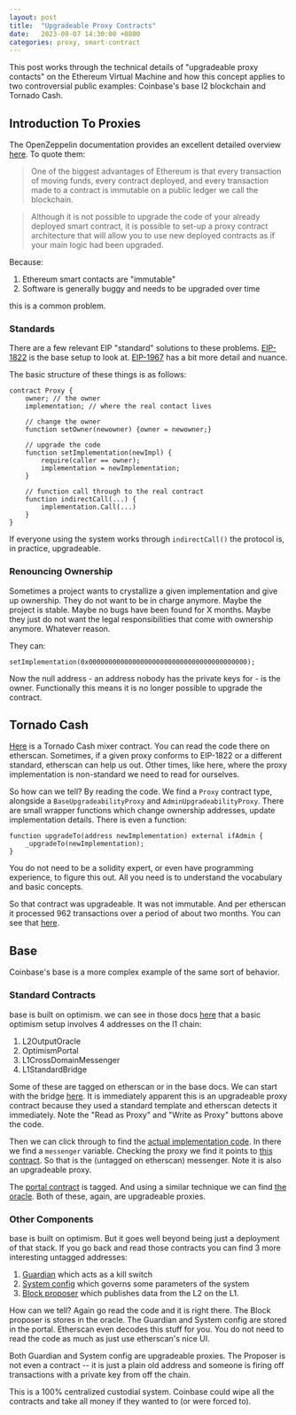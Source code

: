 ```yaml
---
layout: post
title:  "Upgradeable Proxy Contracts"
date:   2023-09-07 14:30:00 +0800
categories: proxy, smart-contract
---
```


This post works through the technical details of "upgradeable proxy contacts" on the
Ethereum Virtual Machine and how this concept applies to two controversial public examples:
Coinbase's base l2 blockchain and Tornado Cash.

## Introduction To Proxies

The OpenZeppelin documentation provides an excellent detailed overview [here](https://blog.openzeppelin.com/proxy-patterns).
To quote them:

> One of the biggest advantages of Ethereum is that every transaction of moving funds, every contract deployed, and every transaction made to a contract is immutable on a public ledger we call the blockchain. 

> Although it is not possible to upgrade the code of your already deployed smart contract, it is possible to set-up a proxy contract architecture that will allow you to use new deployed contracts as if your main logic had been upgraded.

Because:
1. Ethereum smart contacts are "immutable"
2. Software is generally buggy and needs to be upgraded over time

this is a common problem.

### Standards

There are a few relevant EIP "standard" solutions to these problems.
[EIP-1822](https://eips.ethereum.org/EIPS/eip-1822) is the base setup to look at.
[EIP-1967](https://eips.ethereum.org/EIPS/eip-1967) has a bit more detail and nuance.

The basic structure of these things is as follows:
```solidity
contract Proxy {
    owner; // the owner
    implementation; // where the real contact lives

    // change the owner
    function setOwner(newowner) {owner = newowner;}

    // upgrade the code
    function setImplementation(newImpl) {
        require(caller == owner);
        implementation = newImplementation;
    }

    // function call through to the real contract
    function indirectCall(...) {
        implementation.Call(...)
    }
}
```
If everyone using the system works through ```indirectCall()``` the protocol is, in practice,
upgradeable.

### Renouncing Ownership
Sometimes a project wants to crystallize a given implementation and give up ownership.
They do not want to be in charge anymore.
Maybe the project is stable. Maybe no bugs have been found for X months.
Maybe they just do not want the legal responsibilities that come with ownership anymore.
Whatever reason.

They can:
```solidity
setImplementation(0x0000000000000000000000000000000000000000);
```

Now the null address - an address nobody has the private keys for - is the owner.
Functionally this means it is no longer possible to upgrade the contract.

## Tornado Cash

[Here](https://etherscan.io/address/0xb541fc07bc7619fd4062a54d96268525cbc6ffef#code) is a Tornado Cash mixer contract.
You can read the code there on etherscan.
Sometimes, if a given proxy conforms to EIP-1822 or a different standard, etherscan can help us out.
Other times, like here, where the proxy implementation is non-standard we need to read for ourselves.

So how can we tell? By reading the code.
We find a ```Proxy``` contract type, alongside a ```BaseUpgradeabilityProxy```
and ```AdminUpgradeabilityProxy```.
There are small wrapper functions which change ownership addresses, update implementation details.
There is even a function:
```solidity
function upgradeTo(address newImplementation) external ifAdmin {
    _upgradeTo(newImplementation);
}
```
You do not need to be a solidity expert, or even have programming experience, to figure this out.
All you need is to understand the vocabulary and basic concepts.

So that contract was upgradeable. It was not immutable.
And per etherscan it processed 962 transactions over a period of about two months.
You can see that [here](https://etherscan.io/txs?a=0xb541fc07bc7619fd4062a54d96268525cbc6ffef&p=1).

## Base

Coinbase's base is a more complex example of the same sort of behavior.

### Standard Contracts
base is built on optimism. we can see in those docs [here](https://community.optimism.io/docs/protocol/protocol-2.0/#)
that a basic optimism setup involves 4 addresses on the l1 chain:
1. L2OutputOracle
2. OptimismPortal
3. L1CrossDomainMessenger
4. L1StandardBridge

Some of these are tagged on etherscan or in the base docs.
We can start with the bridge [here](https://etherscan.io/address/0x3154cf16ccdb4c6d922629664174b904d80f2c35#readProxyContract).
It is immediately apparent this is an upgradeable proxy contract because they used a standard template
and etherscan detects it immediately. Note the "Read as Proxy" and "Write as Proxy" buttons above the code.

Then we can click through to find the [actual implementation code](https://etherscan.io/address/0x3f3c0f6bc115e698e35038e1759e9c31032e590c#code).
In there we find a ```messenger``` variable.
Checking the proxy we find it points to [this contract](https://etherscan.io/address/0x866E82a600A1414e583f7F13623F1aC5d58b0Afa#code).
So that is the (untagged on etherscan) messenger.
Note it is also an upgradeable proxy.

The [portal contract](https://etherscan.io/address/0x49048044d57e1c92a77f79988d21fa8faf74e97e#readProxyContract) is tagged.
And using a similar technique we can find [the oracle](https://etherscan.io/address/0x56315b90c40730925ec5485cf004d835058518A0).
Both of these, again, are upgradeable proxies.

### Other Components

base is built on optimism.
But it goes well beyond being just a deployment of that stack.
If you go back and read those contracts you can find 3 more interesting untagged addresses:
1. [Guardian](https://etherscan.io/address/0x14536667Cd30e52C0b458BaACcB9faDA7046E056) which acts as a kill switch
2. [System config](https://etherscan.io/address/0x73a79Fab69143498Ed3712e519A88a918e1f4072#readProxyContract) which governs some parameters of the system
3. [Block proposer](https://etherscan.io/address/0x642229f238fb9de03374be34b0ed8d9de80752c5) which publishes data from the L2 on the L1.

How can we tell?
Again go read the code and it is right there.
The Block proposer is stores in the oracle.
The Guardian and System config are stored in the portal.
Etherscan even decodes this stuff for you. You do not need to read the code as much as just use
etherscan's nice UI.

Both Guardian and System config are upgradeable proxies.
The Proposer is not even a contract -- it is just a plain old address and someone is firing off
transactions with a private key from off the chain.

This is a 100% centralized custodial system.
Coinbase could wipe all the contracts and take all money if they wanted to (or were forced to).